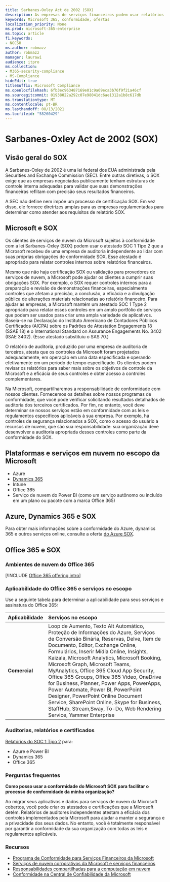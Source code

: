 ```yaml
---
title: Sarbanes-Oxley Act de 2002 (SOX)
description: As empresas de serviços financeiros podem usar relatórios de conformidade da Microsoft para lidar com sua conformidade com a Sarbanes-Oxley Act.
keywords: Microsoft 365, conformidade, ofertas
localization_priority: None
ms.prod: microsoft-365-enterprise
ms.topic: article
f1.keywords:
- NOCSH
ms.author: robmazz
author: robmazz
manager: laurawi
audience: itpro
ms.collection:
- M365-security-compliance
- MS-Compliance
hideEdit: true
titleSuffix: Microsoft Compliance
ms.openlocfilehash: 6fb3ec963487169e01c9a69eca3b76f9f21a46cf
ms.sourcegitcommit: 01938022a292c07e98041dc6ae1312a1b8c617db
ms.translationtype: MT
ms.contentlocale: pt-BR
ms.lasthandoff: 08/13/2021
ms.locfileid: "58260429"
---
```

# <a name="sarbanes-oxley-act-of-2002-sox"></a>Sarbanes-Oxley Act de 2002 (SOX)

## <a name="sox-overview"></a>Visão geral do SOX

A Sarbanes-Oxley de 2002 é uma lei federal dos EUA administrada pela Securities and Exchange Commission (SEC). Entre outras diretivas, o SOX exige que as empresas negociadas publicamente tenham estruturas de controle interna adequadas para validar que suas demonstrações financeiras reflitam com precisão seus resultados financeiros.

A SEC não define nem impõe um processo de certificação SOX. Em vez disso, ele fornece diretrizes amplas para as empresas regulamentadas para determinar como atender aos requisitos de relatório SOX.

## <a name="microsoft-and-sox"></a>Microsoft e SOX

Os clientes de serviços de nuvem da Microsoft sujeitos à conformidade com a lei Sarbanes-Oxley (SOX) podem usar o atestado SOC 1 Tipo 2 que a Microsoft recebeu de uma empresa de auditoria independente ao lidar com suas próprias obrigações de conformidade SOX. Esse atestado é apropriado para relatar controles internos sobre relatórios financeiros.

Mesmo que não haja certificação SOX ou validação para provedores de serviços de nuvem, a Microsoft pode ajudar os clientes a cumprir suas obrigações SOX. Por exemplo, o SOX requer controles internos para a preparação e revisão de demonstrações financeiras, especialmente controles que afetam a precisão, a conclusão, a eficácia e a divulgação pública de alterações materiais relacionadas ao relatório financeiro. Para ajudar as empresas, a Microsoft mantém um atestado SOC 1 Type 2 apropriado para relatar esses controles em um amplo portfólio de serviços que podem ser usados para criar uma ampla variedade de aplicativos. Baseia-se na Declaração do Instituto Americano de Contadores Públicos Certificados (AICPA) sobre os Padrões de Attestation Engagements 18 (SSAE 18) e o International Standard on Assurance Engagements No. 3402 (ISAE 3402). (Esse atestado substituiu o SAS 70.)

O relatório de auditoria, produzido por uma empresa de auditoria de terceiros, atesta que os controles da Microsoft foram projetados adequadamente, em operação em uma data especificada e operando efetivamente em um período de tempo especificado. Os clientes podem revisar os relatórios para saber mais sobre os objetivos de controle da Microsoft e a eficácia de seus controles e obter acesso a controles complementares.

Na Microsoft, compartilharemos a responsabilidade de conformidade com nossos clientes. Fornecemos os detalhes sobre nossos programas de conformidade, que você pode verificar solicitando resultados detalhados de auditoria dos terceiros certificados. Por fim, no entanto, você deve determinar se nossos serviços estão em conformidade com as leis e regulamentos específicos aplicáveis à sua empresa. Por exemplo, há controles de segurança relacionados a SOX, como o acesso do usuário a recursos de nuvem, que são sua responsabilidade: sua organização deve desenvolver a auditoria apropriada desses controles como parte da conformidade do SOX.

## <a name="microsoft-in-scope-cloud-platforms--services"></a>Plataformas e serviços em nuvem no escopo da Microsoft

- Azure
- [Dynamics 365](https://aka.ms/d365-compliance-list)
- Intune
- Office 365
- Serviço de nuvem do Power BI (como um serviço autônomo ou incluído em um plano ou pacote com a marca Office 365)

## <a name="azure-dynamics-365-and-sox"></a>Azure, Dynamics 365 e SOX

Para obter mais informações sobre a conformidade do Azure, dynamics 365 e outros serviços online, consulte a oferta [do Azure SOX](/azure/compliance/offerings/offering-sox-us).

## <a name="office-365-and-sox"></a>Office 365 e SOX

### <a name="office-365-cloud-environments"></a>Ambientes de nuvem do Office 365

[!INCLUDE [Office 365 offering intro](../includes/o365-offering-introduction.md)]

### <a name="office-365-applicability-and-in-scope-services"></a>Aplicabilidade do Office 365 e serviços no escopo

Use a seguinte tabela para determinar a aplicabilidade para seus serviços e assinatura do Office 365:

| **Aplicabilidade** | **Serviços no escopo** |
|:------------------|:----------------------|
| **Comercial** | Loop de Aumento, Texto Alt Automático, Proteção de Informações do Azure, Serviços de Conversão Binária, Reservas, Delve, Item de Documento, Editor, Exchange Online, Formulários, Inserir Mídia Online, Insights, Kaizala, Microsoft Analytics, Microsoft Booking, Microsoft Graph, Microsoft Teams, MyAnalytics, Office 365 Cloud App Security, Office 365 Groups, Office 365 Video, OneDrive for Business, Planner, Power Apps, PowerApps, Power Automate, Power BI, PowerPoint Designer, PowerPoint Online Document Service, SharePoint Online, Skype for Business, StaffHub, Stream,Sway, To-Do, Web Rendering Service, Yammer Enterprise  |

### <a name="audits-reports-and-certificates"></a>Auditorias, relatórios e certificados

[Relatórios do SOC 1 Tipo 2](offering-SOC.md) para:

- Azure e Power BI
- Dynamics 365
- Office 365

### <a name="frequently-asked-questions"></a>Perguntas frequentes

**Como posso usar a conformidade do Microsoft SOX para facilitar o processo de conformidade da minha organização?**

Ao migrar seus aplicativos e dados para serviços de nuvem da Microsoft cobertos, você pode criar os atestados e certificações que a Microsoft detém. Relatórios de auditores independentes atestam a eficácia dos controles implementados pela Microsoft para ajudar a manter a segurança e a privacidade dos seus dados. No entanto, você é totalmente responsável por garantir a conformidade da sua organização com todas as leis e regulamentos aplicáveis.

### <a name="resources"></a>Recursos

- [Programa de Conformidade para Serviços Financeiros da Microsoft](https://www.microsoft.com/download/details.aspx?id=55332)
- [Serviços de nuvem corporativos da Microsoft e serviços financeiros](https://www.microsoft.com/trustcenter/cloudservices/financialservices)
- [Responsabilidades compartilhadas para a computação em nuvem](https://aka.ms/sharedresponsibility)
- [Conformidade na Central de Confiabilidade da Microsoft](https://www.microsoft.com/trust-center/compliance/compliance-overview)
